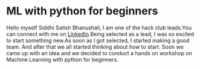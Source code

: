 #  ML with python for beginners
Hello myself Siddhi Satish Bhanushali, 
I am one of the hack club leads.You can connect with me on [LinkedIn](https://www.linkedin.com/in/siddhi-bhanushali-4178591b2).Being selected as a lead, I was so excited to start something new.As soon as I got selected, I started making a good team. And after that we all started thinking about how to start. Soon we came up with an idea and we decided to conduct a hands on workshop on Machine Learning with python for beginners. 

